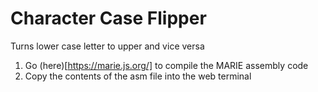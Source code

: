 # Character Case Flipper
Turns lower case letter to upper and vice versa

1. Go (here)[https://marie.js.org/] to compile the MARIE assembly code
2. Copy the contents of the asm file into the web terminal


